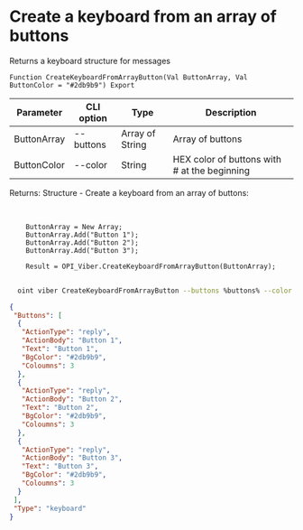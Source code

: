 ﻿---
sidebar_position: 7
---

# Create a keyboard from an array of buttons
 Returns a keyboard structure for messages



`Function CreateKeyboardFromArrayButton(Val ButtonArray, Val ButtonColor = "#2db9b9") Export`

  | Parameter | CLI option | Type | Description |
  |-|-|-|-|
  | ButtonArray | --buttons | Array of String | Array of buttons |
  | ButtonColor | --color | String | HEX color of buttons with # at the beginning |

  
  Returns:  Structure - Create a keyboard from an array of buttons:


<br/>




```bsl title="Code example"
    ButtonArray = New Array;
    ButtonArray.Add("Button 1");
    ButtonArray.Add("Button 2");
    ButtonArray.Add("Button 3");

    Result = OPI_Viber.CreateKeyboardFromArrayButton(ButtonArray);
```



```sh title="CLI command example"
    
  oint viber CreateKeyboardFromArrayButton --buttons %buttons% --color %color%

```

```json title="Result"
{
 "Buttons": [
  {
   "ActionType": "reply",
   "ActionBody": "Button 1",
   "Text": "Button 1",
   "BgColor": "#2db9b9",
   "Coloumns": 3
  },
  {
   "ActionType": "reply",
   "ActionBody": "Button 2",
   "Text": "Button 2",
   "BgColor": "#2db9b9",
   "Coloumns": 3
  },
  {
   "ActionType": "reply",
   "ActionBody": "Button 3",
   "Text": "Button 3",
   "BgColor": "#2db9b9",
   "Coloumns": 3
  }
 ],
 "Type": "keyboard"
}
```
